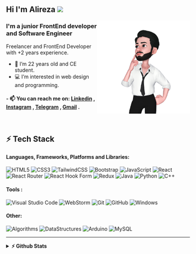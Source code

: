 ## Hi I'm Alireza <img src="https://media.giphy.com/media/hvRJCLFzcasrR4ia7z/giphy.gif" width="25px">

<a href="#"><img src="assets/Alirza.png" align="right" height="255" /></a>
### I'm a junior FrontEnd developer and Software Engineer
Freelancer and FrontEnd Developer with +2 years experience.<br>

- 👀 I’m 22 years old and CE student.
- 💻 I’m interested in web design and programming.

#### - 📫 You can reach me on: [Linkedin](https://www.linkedin.com/in/alireza-gholizadeh) , [Instagram](https://www.instagram.com/Alirzagz) , [Telegram](https://www.t.me/alirzagz) , [Gmail](mailto:alireza.niceee@gmail.com) .

<br>

## ⚡ Tech Stack

#### Languages, Frameworks, Platforms and Libraries: <br>
![HTML5](https://img.shields.io/badge/html5-%23E34F26.svg?style=for-the-badge&logo=html5&logoColor=white)
![CSS3](https://img.shields.io/badge/css3-%231572B6.svg?style=for-the-badge&logo=css3&logoColor=white)
![TailwindCSS](https://img.shields.io/badge/tailwindcss-%2338B2AC.svg?style=for-the-badge&logo=tailwind-css&logoColor=white)
![Bootstrap](https://img.shields.io/badge/bootstrap-%23563D7C.svg?style=for-the-badge&logo=bootstrap&logoColor=white)
![JavaScript](https://img.shields.io/badge/javascript-%23323330.svg?style=for-the-badge&logo=javascript&logoColor=%23F7DF1E)
![React](https://img.shields.io/badge/react-%2320232a.svg?style=for-the-badge&logo=react&logoColor=%2361DAFB)
![React Router](https://img.shields.io/badge/React_Router-CA4245?style=for-the-badge&logo=react-router&logoColor=white)
![React Hook Form](https://img.shields.io/badge/React%20Hook%20Form-%23EC5990.svg?style=for-the-badge&logo=reacthookform&logoColor=white)
![Redux](https://img.shields.io/badge/redux-%23593d88.svg?style=for-the-badge&logo=redux&logoColor=white)
![Java](https://img.shields.io/badge/java-%23ED8B00.svg?style=for-the-badge&logo=java&logoColor=white)
![Python](https://img.shields.io/badge/python-3670A0?style=for-the-badge&logo=python&logoColor=ffdd54)
![C++](https://img.shields.io/badge/c++-%2300599C.svg?style=for-the-badge&logo=c%2B%2B&logoColor=white)


#### Tools : <br>
![Visual Studio Code](https://img.shields.io/badge/Visual%20Studio%20Code-0078d7.svg?style=for-the-badge&logo=visual-studio-code&logoColor=white)
![WebStorm](https://img.shields.io/badge/webstorm-143?style=for-the-badge&logo=webstorm&logoColor=white&color=black)
![Git](https://img.shields.io/badge/git-%23F05033.svg?style=for-the-badge&logo=git&logoColor=white)
![GitHub](https://img.shields.io/badge/github-%23121011.svg?style=for-the-badge&logo=github&logoColor=white)
![Windows](https://img.shields.io/badge/Windows-0078D6?style=for-the-badge&logo=windows&logoColor=white)

#### Other: <br>
![Algorithms](https://img.shields.io/badge/-Algorithms-1C78C0?style=for-the-badge&logo=Algorithms&logoColor=white)
![DataStructures](https://img.shields.io/badge/-Data%20Structures-E4405F?style=for-the-badge&logo=DataStructures&logoColor=white")
![Arduino](https://img.shields.io/badge/-Arduino-23A9F2?style=for-the-badge&logo=Arduino&logoColor=white)
![MySQL](https://img.shields.io/badge/mysql-%2300f.svg?style=for-the-badge&logo=mysql&logoColor=white)

<hr>

<details>	
  <summary><b>⚡ Github Stats</b></summary>
  <br>
    <table border="0" cellspacing="0" cellpadding="0">
    <tr>
        <td width="100%">
          <img src="https://github-readme-stats.vercel.app/api?username=alirza-gz&theme=github_dark&show_icons=true">
        </td>
    </tr>
    <tr>
        <td>
            <img src="https://github-readme-stats.vercel.app/api/top-langs/?username=alirza-gz&layout=compact&langs_count=10&title_color=61dafb&text_color=ffffff&icon_color=61dafb&bg_color=20232a&border_color=61dafb&hide_border=true"/>
        </td>
    </tr>
  </table>
<!--   <table border="0" cellspacing="0" cellpadding="0">
    <tr>
        <td>
          <img src="https://github-readme-stats.vercel.app/api?username=alirza-gz&theme=github_dark&show_icons=true">
        </td>
        <td>
            <img src="https://github-readme-stats.vercel.app/api/top-langs/?username=alirza-gz&layout=compact&langs_count=10&title_color=61dafb&text_color=ffffff&icon_color=61dafb&bg_color=20232a&border_color=61dafb&hide_border=true"/>
        </td>
    </tr>
  </table> -->
</details>

